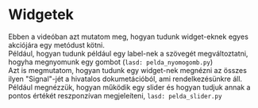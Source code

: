 # Widgetek

Ebben a videóban azt mutatom meg, hogyan tudunk widget-eknek egyes akciójára egy metódust kötni. <br>
Például, hogyan tudunk például egy label-nek a szövegét megváltoztatni, hogyha megnyomunk egy gombot (```lasd: pelda_nyomogomb.py```) <br>
Azt is megmutatom, hogyan tudunk egy widget-nek megnézni az összes ilyen "Signal"-jét a hivatalos dokumetációból, ami rendelkezésünkre áll. Például megnézzük, hogyan működik egy slider és hogyan tudjuk annak a pontos értékét reszponzívan megjeleíteni, ```lasd: pelda_slider.py```